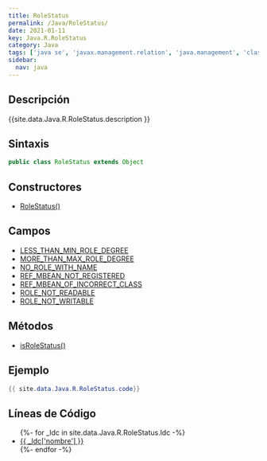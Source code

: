```yaml
---
title: RoleStatus
permalink: /Java/RoleStatus/
date: 2021-01-11
key: Java.R.RoleStatus
category: Java
tags: ['java se', 'javax.management.relation', 'java.management', 'clase java', 'Java 1.5']
sidebar: 
  nav: java
---
```


## Descripción
{{site.data.Java.R.RoleStatus.description }}

## Sintaxis
~~~java
public class RoleStatus extends Object
~~~

## Constructores
* [RoleStatus()](/Java/RoleStatus/RoleStatus/)

## Campos
* [LESS_THAN_MIN_ROLE_DEGREE](/Java/RoleStatus/LESS_THAN_MIN_ROLE_DEGREE)
* [MORE_THAN_MAX_ROLE_DEGREE](/Java/RoleStatus/MORE_THAN_MAX_ROLE_DEGREE)
* [NO_ROLE_WITH_NAME](/Java/RoleStatus/NO_ROLE_WITH_NAME)
* [REF_MBEAN_NOT_REGISTERED](/Java/RoleStatus/REF_MBEAN_NOT_REGISTERED)
* [REF_MBEAN_OF_INCORRECT_CLASS](/Java/RoleStatus/REF_MBEAN_OF_INCORRECT_CLASS)
* [ROLE_NOT_READABLE](/Java/RoleStatus/ROLE_NOT_READABLE)
* [ROLE_NOT_WRITABLE](/Java/RoleStatus/ROLE_NOT_WRITABLE)

## Métodos
* [isRoleStatus()](/Java/RoleStatus/isRoleStatus)

## Ejemplo
~~~java
{{ site.data.Java.R.RoleStatus.code}}
~~~

## Líneas de Código
<ul>
{%- for _ldc in site.data.Java.R.RoleStatus.ldc -%}
   <li>
       <a href="{{_ldc['url'] }}">{{ _ldc['nombre'] }}</a>
   </li>
{%- endfor -%}
</ul>
